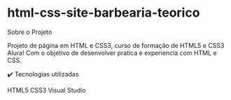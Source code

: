 # html-css-site-barbearia-teorico


Sobre o Projeto

Projeto de página em HTML e CSS3, curso de formação de HTML5 e CSS3 Alura! Com o objetivo de desenvolver pratica e experiencia com HTML e CSS.

✔️ Tecnologias utilizadas

HTML5
CSS3
Visual Studio

